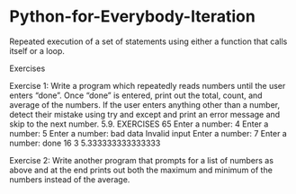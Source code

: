 # Python-for-Everybody-Iteration
Repeated execution of a set of statements using either a function that
calls itself or a loop.

Exercises

Exercise 1: Write a program which repeatedly reads numbers until the
user enters “done”. Once “done” is entered, print out the total, count,
and average of the numbers. If the user enters anything other than a
number, detect their mistake using try and except and print an error
message and skip to the next number.
5.9. EXERCISES 65
Enter a number: 4
Enter a number: 5
Enter a number: bad data
Invalid input
Enter a number: 7
Enter a number: done
16 3 5.333333333333333

Exercise 2: Write another program that prompts for a list of numbers
as above and at the end prints out both the maximum and minimum of
the numbers instead of the average.
